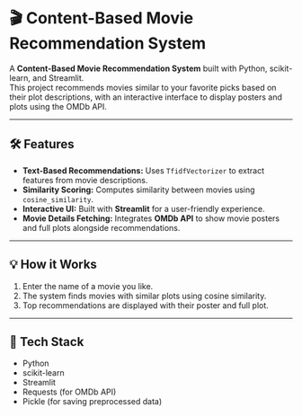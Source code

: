 # 🎬 Content-Based Movie Recommendation System

A **Content-Based Movie Recommendation System** built with Python, scikit-learn, and Streamlit.  
This project recommends movies similar to your favorite picks based on their plot descriptions, with an interactive interface to display posters and plots using the OMDb API.

---

## 🛠️ Features

- **Text-Based Recommendations:** Uses `TfidfVectorizer` to extract features from movie descriptions.
- **Similarity Scoring:** Computes similarity between movies using `cosine_similarity`.
- **Interactive UI:** Built with **Streamlit** for a user-friendly experience.
- **Movie Details Fetching:** Integrates **OMDb API** to show movie posters and full plots alongside recommendations.

---

## 💡 How it Works

1. Enter the name of a movie you like.
2. The system finds movies with similar plots using cosine similarity.
3. Top recommendations are displayed with their poster and full plot.

---

## 🧰 Tech Stack

- Python  
- scikit-learn  
- Streamlit  
- Requests (for OMDb API)  
- Pickle (for saving preprocessed data)  



